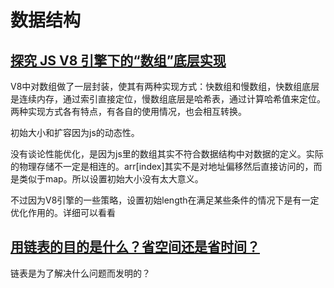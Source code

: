 # 数据结构

## [探究 JS V8 引擎下的“数组”底层实现](https://zhuanlan.zhihu.com/p/96959371)

V8中对数组做了一层封装，使其有两种实现方式：快数组和慢数组，快数组底层是连续内存，通过索引直接定位，慢数组底层是哈希表，通过计算哈希值来定位。两种实现方式各有特点，有各自的使用情况，也会相互转换。

初始大小和扩容因为js的动态性。

没有谈论性能优化，是因为js里的数组其实不符合数据结构中对数据的定义。实际的物理存储不一定是相连的。arr[index]其实不是对地址偏移然后直接访问的，而是类似于map。所以设置初始大小没有太大意义。

不过因为V8引擎的一些策略，设置初始length在满足某些条件的情况下是有一定优化作用的。详细可以看看


## [用链表的目的是什么？省空间还是省时间？](https://www.zhihu.com/question/31082722/answer/1928249851)

链表是为了解决什么问题而发明的？
